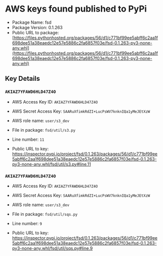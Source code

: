 # AWS keys found published to PyPi

* Package Name: fsd
* Package Version: 0.1.263
* Public URL to package: [https://files.pythonhosted.org/packages/56/d1/c771bf99ee5abff6c2aa1f698dee51a38eaedc12e57e5886c2fa6857f03e/fsd-0.1.263-py3-none-any.whl](https://files.pythonhosted.org/packages/56/d1/c771bf99ee5abff6c2aa1f698dee51a38eaedc12e57e5886c2fa6857f03e/fsd-0.1.263-py3-none-any.whl)

## Key Details

### `AKIAZ7YFAWD6HLD47Z4O`

* AWS Access Key ID: `AKIAZ7YFAWD6HLD47Z4O`
* AWS Secret Access Key: `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` 
* AWS role name: `user/s3_dev`
* File in package: `fsd/util/s3.py`
* Line number: `11`

* Public URL to key: https://inspector.pypi.io/project/fsd/0.1.263/packages/56/d1/c771bf99ee5abff6c2aa1f698dee51a38eaedc12e57e5886c2fa6857f03e/fsd-0.1.263-py3-none-any.whl/fsd/util/s3.py#line.11



### `AKIAZ7YFAWD6HLD47Z4O`

* AWS Access Key ID: `AKIAZ7YFAWD6HLD47Z4O`
* AWS Secret Access Key: `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` 
* AWS role name: `user/s3_dev`
* File in package: `fsd/util/sqs.py`
* Line number: `9`

* Public URL to key: https://inspector.pypi.io/project/fsd/0.1.263/packages/56/d1/c771bf99ee5abff6c2aa1f698dee51a38eaedc12e57e5886c2fa6857f03e/fsd-0.1.263-py3-none-any.whl/fsd/util/sqs.py#line.9


